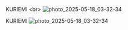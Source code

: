 
KURIEMI <br\>
![photo_2025-05-18_03-32-34](https://github.com/user-attachments/assets/ae498669-cea2-4c0c-b4ec-d822b99c3452)

KURIEMI
![photo_2025-05-18_03-32-34](https://github.com/user-attachments/assets/ae498669-cea2-4c0c-b4ec-d822b99c3452)
